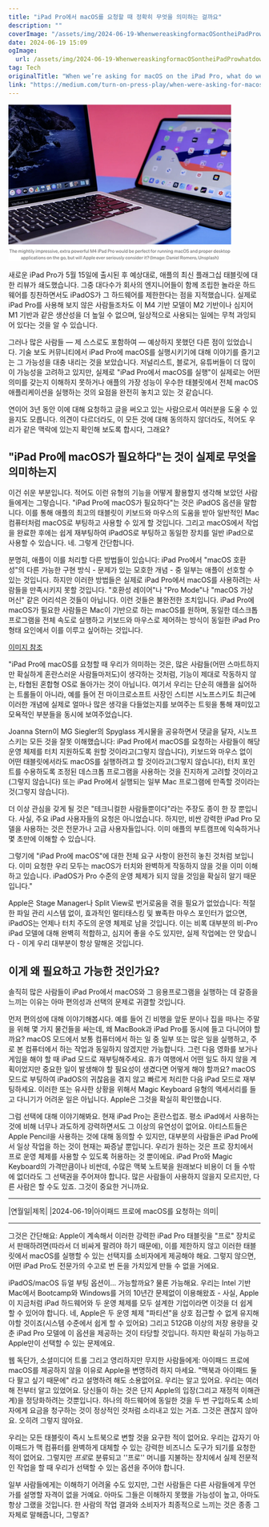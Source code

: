 ```yaml
---
title: "iPad Pro에서 macOS를 요청할 때 정확히 무엇을 의미하는 걸까요"
description: ""
coverImage: "/assets/img/2024-06-19-WhenwereaskingformacOSontheiPadProwhatdowereallymean_0.png"
date: 2024-06-19 15:09
ogImage: 
  url: /assets/img/2024-06-19-WhenwereaskingformacOSontheiPadProwhatdowereallymean_0.png
tag: Tech
originalTitle: "When we’re asking for macOS on the iPad Pro, what do we really mean?"
link: "https://medium.com/turn-on-press-play/when-were-asking-for-macos-on-the-ipad-pro-what-do-we-really-mean-7db5870216bd"
---
```



<img src="/assets/img/2024-06-19-WhenwereaskingformacOSontheiPadProwhatdowereallymean_0.png" />

새로운 iPad Pro가 5월 15일에 출시된 후 예상대로, 애플의 최신 플래그십 태블릿에 대한 리뷰가 쇄도했습니다. 그중 대다수가 회사의 엔지니어들이 함께 조립한 놀라운 하드웨어를 칭찬하면서도 iPadOS가 그 하드웨어를 제한한다는 점을 지적했습니다. 실제로 iPad Pro를 사용해 보지 않은 사람들조차도 이 M4 기반 모델이 M2 기반이나 심지어 M1 기반과 같은 생산성을 더 높일 수 없으며, 일상적으로 사용되는 일에는 무척 과잉되어 있다는 것을 알 수 있습니다.

그러나 많은 사람들 — 제 스스로도 포함하여 — 예상하지 못했던 다른 점이 있었습니다. 기술 보도 커뮤니티에서 iPad Pro에 macOS를 실행시키기에 대해 이야기를 즐기고는 그 가능성을 대충 내리는 것을 보았습니다. 저널리스트, 블로거, 유튜버들이 더 많이 이 가능성을 고려하고 있지만, 실제로 "iPad Pro에서 macOS를 실행"이 실제로는 어떤 의미를 갖는지 이해하지 못하거나 애플의 가장 성능이 우수한 태블릿에서 전체 macOS 애플리케이션을 실행하는 것의 요점을 완전히 놓치고 있는 것 같습니다.

연이어 3년 동안 이에 대해 요청하고 글을 써오고 있는 사람으로서 여러분을 도울 수 있을지도 모릅니다. 의견이 다르더라도, 이 모든 것에 대해 동의하지 않더라도, 적어도 우리가 같은 맥락에 있는지 확인해 보도록 합시다, 그래요?

<div class="content-ad"></div>

## "iPad Pro에 macOS가 필요하다"는 것이 실제로 무엇을 의미하는지

이건 쉬운 부분입니다. 적어도 이런 유형의 기능을 어떻게 활용할지 생각해 보았던 사람들에게는 그렇습니다. "iPad Pro에 macOS가 필요하다"는 것은 iPadOS 옵션을 말합니다. 이를 통해 애플의 최고의 태블릿이 키보드와 마우스의 도움을 받아 일반적인 Mac 컴퓨터처럼 macOS로 부팅하고 사용할 수 있게 할 것입니다. 그리고 macOS에서 작업을 완료한 후에는 쉽게 재부팅하여 iPadOS로 부팅하고 동일한 장치를 일반 iPad으로 사용할 수 있습니다. 네. 그렇게 간단합니다.

분명히, 애플이 이를 처리할 다른 방법들이 있습니다: iPad Pro에서 "macOS 호환성"의 다른 가능한 구현 방식 - 문제가 있는 모호한 개념 - 중 일부는 애플이 선호할 수 있는 것입니다. 하지만 이러한 방법들은 실제로 iPad Pro에서 macOS를 사용하려는 사람들을 만족시키지 못할 것입니다. "호환성 레이어"나 "Pro Mode"나 "macOS 가상 머신" 같은 어리석은 것들이 아닙니다. 이런 것들은 불완전한 조치입니다. iPad Pro에 macOS가 필요한 사람들은 Mac이 기반으로 하는 macOS를 원하며, 동일한 데스크톱 프로그램을 전체 속도로 실행하고 키보드와 마우스로 제어하는 방식이 동일한 iPad Pro 형태 요인에서 이를 이루고 싶어하는 것입니다.

[이미지 참조](/assets/img/2024-06-19-WhenwereaskingformacOSontheiPadProwhatdowereallymean_1.png)

<div class="content-ad"></div>

"iPad Pro에 macOS를 요청할 때 우리가 의미하는 것은, 많은 사람들(어떤 스마트하지만 확실하게 혼란스러운 사람들마저도)이 생각하는 것처럼, 기능이 제대로 작동하지 않는, 타협된 혼합형 OS로 돌아가는 것이 아닙니다. 여기서 우리는 단순히 애플을 싫어하는 트롤들이 아니라, 예를 들어 전 마이크로소프트 사장인 스티븐 시노프스키도 최근에 이러한 개념에 실제로 얼마나 많은 생각을 다들었는지를 보여주는 트윗을 통해 재미있고 모욕적인 부분들을 동시에 보여주었습니다.

Joanna Stern이 MG Siegler의 Spyglass 게시물을 공유하면서 댓글을 달자, 시노프스키는 모든 것을 잘못 이해했습니다: iPad Pro에서 macOS를 요청하는 사람들이 해당 운영 체제를 터치 지원하도록 원할 것이라고(그렇지 않습니다), 키보드와 마우스 없이 어떤 태블릿에서라도 macOS를 실행하려고 할 것이라고(그렇지 않습니다), 터치 포인트를 수용하도록 조정된 데스크톱 프로그램을 사용하는 것을 진지하게 고려할 것이라고(그렇지 않습니다) 또는 iPad Pro에서 실행되는 일부 Mac 프로그램에 만족할 것이라는 것(그렇지 않습니다).

더 이상 관심을 갖게 될 것은 "테크니컬한 사람들뿐이다"라는 주장도 종이 한 장 뿐입니다. 사실, 주요 iPad 사용자들의 요청은 아니었습니다. 하지만, 비싼 강력한 iPad Pro 모델을 사용하는 것은 전문가나 고급 사용자들입니다. 이미 애플의 부트캠프에 익숙하거나 몇 초만에 이해할 수 있습니다.

그렇기에 "iPad Pro에 macOS"에 대한 전체 요구 사항이 완전히 놓친 것처럼 보입니다. 이미 요청한 우리 모두는 macOS가 터치와 완벽하게 작동하지 않을 것을 이미 이해하고 있습니다. iPadOS가 Pro 수준의 운영 체제가 되지 않을 것임을 확실히 알기 때문입니다."

<div class="content-ad"></div>

Apple은 Stage Manager나 Split View로 번거로움을 겪을 필요가 없었습니다: 적절한 파일 관리 시스템 없이, 효과적인 멀티태스킹 및 뾰족한 마우스 포인터가 없으면, iPadOS는 언제나 터치 주도의 운영 체제로 남을 것입니다. 이는 비록 대부분의 비-Pro iPad 모델에 대해 완벽히 적합하고, 심지어 좋을 수도 있지만, 실제 작업에는 안 맞습니다 - 이게 우리 대부분이 항상 말해온 것입니다.

## 이게 왜 필요하고 가능한 것인가요?

솔직히 많은 사람들이 iPad Pro에서 macOS와 그 응용프로그램을 실행하는 데 갈증을 느끼는 이유는 아마 편의성과 선택의 문제로 귀결할 것입니다.

먼저 편의성에 대해 이야기해봅시다. 예를 들어 긴 비행을 앞둔 분이나 집을 떠나는 주말을 위해 몇 가지 물건들을 싸는데, 왜 MacBook과 iPad Pro를 동시에 들고 다니어야 할까요? macOS 모드에서 보통 컴퓨터에서 하는 일 중 일부 또는 많은 일을 실행하고, 주로 본 컴퓨터에서 하는 작업과 동일하지 않겠지만 가능합니다. 그런 다음 영화를 보거나 게임을 해야 할 때 iPad 모드로 재부팅해주세요. 휴가 여행에서 어떤 일도 하지 않을 계획이었지만 중요한 일이 발생해야 할 필요성이 생겼다면 어떻게 해야 할까요? macOS 모드로 부팅하여 iPadOS의 귀찮음을 겪지 않고 빠르게 처리한 다음 iPad 모드로 재부팅하세요. 이러한 또는 유사한 상황을 위해서 Magic Keyboard 유형의 액세서리를 들고 다니기가 어려운 일은 아닙니다. Apple은 그것을 확실히 확인했습니다.

<div class="content-ad"></div>

그럼 선택에 대해 이야기해봐요. 현재 iPad Pro는 혼란스럽죠. 평소 iPad에서 사용하는 것에 비해 너무나 과도하게 강력하면서도 그 이상의 유연성이 없어요. 아티스트들은 Apple Pencil을 사용하는 것에 대해 동의할 수 있지만, 대부분의 사람들은 iPad Pro에서 일상 작업을 하는 것이 현재는 짜증날 뿐입니다. 우리가 원하는 것은 프로 장치에서 프로 운영 체제를 사용할 수 있도록 허용하는 것 뿐이에요. iPad Pro와 Magic Keyboard의 가격만큼이나 비싼데, 수많은 맥북 노트북을 원래보다 비용이 더 들 수밖에 없더라도 그 선택권을 주어져야 합니다. 많은 사람들이 사용하지 않을지 모르지만, 다른 사람은 할 수도 있죠. 그것이 중요한 거니까요. 

---

|연월일|제목|
|2024-06-19|아이패드 프로에 macOS를 요청하는 의미|

---

그것은 간단해요: Apple이 계속해서 이러한 강력한 iPad Pro 태블릿을 "프로" 장치로서 판매하려면(따라서 더 비싸게 팔려야 하기 때문에), 이를 제한하지 않고 이러한 태블릿에서 macOS를 실행할 수 있는 선택지를 소비자에게 제공해야 해요. 그렇지 않으면, 어떤 iPad Pro도 전문가의 수고로 번 돈을 가치있게 만들 수 없을 거에요.

iPadOS/macOS 듀얼 부팅 옵션이... 가능할까요? 물론 가능해요. 우리는 Intel 기반 Mac에서 Bootcamp와 Windows를 거의 10년간 문제없이 이용해왔죠 - 사실, Apple이 지금처럼 iPad 하드웨어와 두 운영 체제를 모두 설계한 기업이라면 이것을 더 쉽게 할 수 있어야 합니다. 네, Apple은 두 운영 체제 "파티션"을 상호 접근할 수 없게 유지해야할 것이죠(시스템 수준에서 쉽게 할 수 있어요) 그리고 512GB 이상의 저장 용량을 갖춘 iPad Pro 모델에 이 옵션을 제공하는 것이 타당할 것입니다. 하지만 확실히 가능하고 Apple만이 선택할 수 있는 문제에요.

<div class="content-ad"></div>

웹 독단가, 소셜미디어 트롤 그리고 영리하지만 무지한 사람들에게: 아이패드 프로에 macOS를 제공하지 않을 이유로 Apple을 변명하려 하지 마세요. "맥북과 아이패드 둘 다 팔고 싶기 때문에" 라고 설명하려 해도 소용없어요. 우리는 알고 있어요. 우리는 여러 해 전부터 알고 있었어요. 당신들이 하는 것은 단지 Apple의 입장(그리고 재정적 이해관계)을 정당화하려는 것뿐입니다. 하나의 하드웨어에 동일한 것을 두 번 구입하도록 소비자에게 요금을 청구하는 것이 정상적인 것처럼 소리내고 있는 거죠. 그것은 괜찮지 않아요. 오히려 그렇지 않아요.

우리는 모든 태블릿이 즉시 노트북으로 변할 것을 요구한 적이 없어요. 우리는 갑자기 아이패드가 맥 컴퓨터를 완벽하게 대체할 수 있는 강력한 비즈니스 도구가 되기를 요청한 적이 없어요. 그렇지만 *프로*로 분류되고 ''프로'' 머니를 지불하는 장치에서 실제 전문적인 작업을 할 때 우리가 선택할 수 있는 옵션을 주어야 합니다.

일부 사람들에게는 이해하기 어려울 수도 있지만, 그런 사람들은 다른 사람들에게 무언가를 설명할 자격이 없을 거예요. 아마도 그들은 이해하지 못했을 가능성이 높고, 아마도 항상 그랬을 것입니다. 한 사람의 작업 결과와 소비자가 최종적으로 느끼는 것은 종종 그 자체로 말해줍니다, 그렇죠?